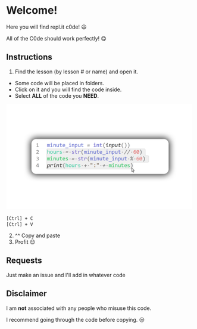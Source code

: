 # Welcome!
Here you will find repl.it c0de! :smiley:

All of the C0de should work perfectly! :yum:	

## Instructions
1. Find the lesson (by lesson # or name) and open it.
- Some code will be placed in folders.
- Click on it and you will find the code inside.
- Select **ALL** of the code you **NEED**.
<img src="../images/Github-Copy.png" width="500">

```
[Ctrl] + C
[Ctrl] + V
```
2. ^^ Copy and paste
3. Profit :heart_eyes:

## Requests
Just make an issue and I'll add in whatever code

## Disclaimer
I am __not__ associated with any people who misuse this code. 

I recommend going through the code before copying. :unamused:
